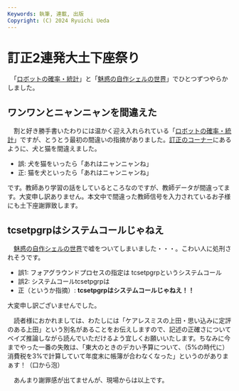 ```yaml
---
Keywords: 執筆, 連載, 出版
Copyright: (C) 2024 Ryuichi Ueda
---
```


# 訂正2連発大土下座祭り

　「[ロボットの確率・統計](/?page=robot_and_stats)」と「[魅惑の自作シェルの世界](/?page=sd_rusty_bash)」でひとつずつやらかしました。

## ワンワンとニャンニャンを間違えた

　割と好き勝手書いたわりには温かく迎え入れられている「[ロボットの確率・統計](/?page=robot_and_stats)」ですが、とうとう最初の間違いの指摘がありました。[訂正のコーナー](https://b.ueda.tech/?page=robot_and_stats#%E9%96%93%E9%81%95%E3%81%84%E3%82%84%E3%82%BF%E3%82%A4%E3%83%9D%E3%81%AE%E6%8C%87%E6%91%98)にあるように、犬と猫を間違えました。

* 誤: 犬を猫をいったら「あれはニャンニャンね」
* 正: 猫を犬といったら「あれはニャンニャンね」

です。教師あり学習の話をしているところなのですが、教師データが間違ってます。大変申し訳ありません。本文中で間違った教師信号を入力されているお子様にも土下座謝罪致します。

## tcsetpgrpはシステムコールじゃねえ

　[魅惑の自作シェルの世界](/?page=sd_rusty_bash)で嘘をついてしまいました・・・。こわい人に処刑されそうです。

* 誤1: フォアグラウンドプロセスの指定は tcsetpgrpというシステムコール
* 誤2: システムコールtcsetpgrpは
* 正（というか指摘）: **tcsetpgrpはシステムコールじゃねえ！！**

大変申し訳ございませんでした。

　読者様におかれましては、わたしには「ケアレスミスの上田・思い込みに定評のある上田」という別名があることをお伝えしますので、記述の正確さについてベイズ推論しながら読んでいただけるよう宜しくお願いいたします。ちなみに今までやった一番の失敗は、「東大のときのデカい予算について、（5%の時代に）消費税を3%で計算していて年度末に帳簿が合わなくなった」というのがありまぁす！（口から泡）


　あんまり謝罪感が出てませんが、現場からは以上です。
